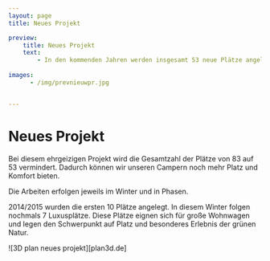```yaml
---
layout: page
title: Neues Projekt

preview:
    title: Neues Projekt
    text: 
        - In den kommenden Jahren werden insgesamt 53 neue Plätze angelegt. Wir setzen auf große und luxuriöse Plätze mit maximalem Komfort.
        
images:
      - /img/prevnieuwpr.jpg


---
```



# Neues Projekt

Bei diesem ehrgeizigen Projekt wird die Gesamtzahl der Plätze von 83 auf 53 vermindert. Dadurch können wir unseren Campern noch mehr Platz und Komfort bieten.

Die Arbeiten erfolgen jeweils im Winter und in Phasen. 

2014/2015 wurden die ersten 10 Plätze angelegt. In diesem Winter folgen nochmals 7 Luxusplätze. Diese Plätze eignen sich für große Wohnwagen und legen den Schwerpunkt auf Platz und besonderes Erlebnis der grünen Natur. 


![3D plan neues projekt][plan3d.de]